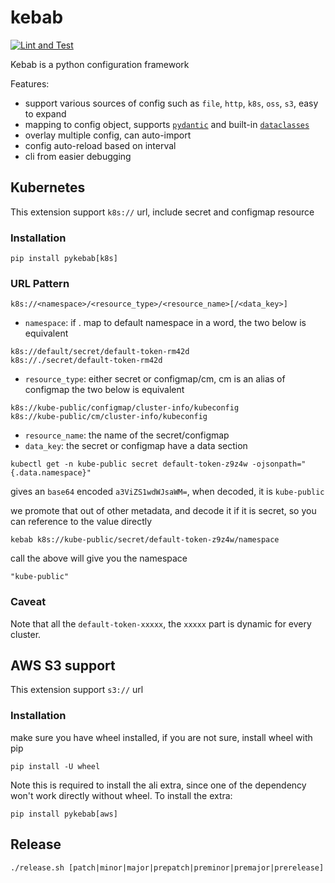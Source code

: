 # kebab
[![Lint and Test](https://github.com/leonmax/kebab/actions/workflows/build-test.yml/badge.svg)](https://github.com/leonmax/kebab/actions/workflows/build-test.yml)

Kebab is a python configuration framework

Features:
- support various sources of config such as `file`, `http`, `k8s`, `oss`, `s3`, easy to expand
- mapping to config object, supports [`pydantic`](https://docs.pydantic.dev/latest/) and built-in [`dataclasses`](https://docs.python.org/3/library/dataclasses.html)
- overlay multiple config, can auto-import
- config auto-reload based on interval
- cli from easier debugging


## Kubernetes
This extension support `k8s://` url, include secret and configmap resource

### Installation
```shell script
pip install pykebab[k8s]
```
### URL Pattern
```
k8s://<namespace>/<resource_type>/<resource_name>[/<data_key>]
```
- `namespace`: if . map to default namespace
in a word, the two below is equivalent
```
k8s://default/secret/default-token-rm42d
k8s://./secret/default-token-rm42d
```
- `resource_type`: either secret or configmap/cm, cm is an alias of configmap
the two below is equivalent
```
k8s://kube-public/configmap/cluster-info/kubeconfig
k8s://kube-public/cm/cluster-info/kubeconfig
```
- `resource_name`: the name of the secret/configmap
- `data_key`: the secret or configmap have a data section
```shell script
kubectl get -n kube-public secret default-token-z9z4w -ojsonpath="{.data.namespace}"
```
gives an `base64` encoded `a3ViZS1wdWJsaWM=`, when decoded, it is `kube-public`

we promote that out of other metadata, and decode it if it is secret,
so you can reference to the value directly
```shell script
kebab k8s://kube-public/secret/default-token-z9z4w/namespace
```
call the above will give you the namespace
```
"kube-public"
```

### Caveat
Note that all the `default-token-xxxxx`, the `xxxxx` part is dynamic for every cluster.


## AWS S3 support
This extension support `s3://` url
### Installation
make sure you have wheel installed, if you are not sure, install wheel with pip
```shell script
pip install -U wheel
```
Note this is required to install the ali extra, since one of the dependency won't work directly without wheel.
To install the extra:
```shell script
pip install pykebab[aws]
```

## Release
```
./release.sh [patch|minor|major|prepatch|preminor|premajor|prerelease]
```


